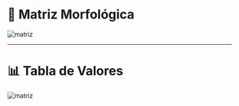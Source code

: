 # 🧩 Matriz Morfológica

![matriz](../imagenes/Matriz1.png)

---
# 📊 Tabla de Valores

![matriz](../imagenes/TABLA.png)

